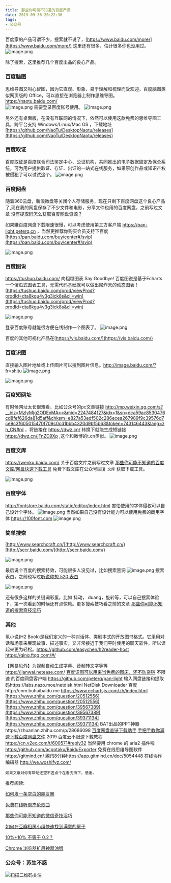 ```yaml
---
title: 那些你可能不知道的百度产品
date: 2019-09-30 20:22:36
tags:
- 公众号
---
```

百度家的产品可谓不少，搜索就不说了，[https://www.baidu.com/more/](https://www.baidu.com/more/)  这里还有很多，估计很多你也没用过。
![image.png](https://upload-images.jianshu.io/upload_images/17817191-00ec3f328470f0e6.png?imageMogr2/auto-orient/strip%7CimageView2/2/w/1240)

除了搜索，这里推荐几个百度出品的良心产品。

### 百度脑图 
思维导图又叫心智图，因为它直观、形象、易于理解和梳理而受欢迎，百度脑图类似网页版的 Office，可以直接在浏览器上制作思维导图。https://naotu.baidu.com/  
![image.png](https://upload-images.jianshu.io/upload_images/17817191-695365c12eceffe3.png?imageMogr2/auto-orient/strip%7CimageView2/2/w/1240)
需要登录百度账号使用。
![image.png](https://upload-images.jianshu.io/upload_images/17817191-ffd022a9a195a165.png?imageMogr2/auto-orient/strip%7CimageView2/2/w/1240)

另外还有桌面版，在没有互联网的情况下，依然可以使用这款免费的思维导图工具，跨平台支持 Windows/Linux/Mac OS ，下载地址[https://github.com/NaoTu/DesktopNaotu/releases](https://github.com/NaoTu/DesktopNaotu/releases)



### 百度取证
百度取证是百度联合司法鉴定中心、公证机构，共同推出的电子数据固定及保全系统，可为用户提供取证、存证、出证的一站式在线服务，如果原创作品或知识产权被侵犯了可以试试这个。
![image.png](https://upload-images.jianshu.io/upload_images/17817191-8ca5fd7f6f84af50.png?imageMogr2/auto-orient/strip%7CimageView2/2/w/1240)

### 百度网盘 
随着360云盘，新浪微盘等关闭个人存储服务，现在只剩下百度网盘这个良心产品了,现在我的网盘保存了不少文件和电影，分享文件也用的百度网盘，之前写过文章 [没有提取码怎么获取百度网盘资源？](https://mp.weixin.qq.com/s/MUIPj4OgSxAeRl5Hk-2tuw)

如果嫌百度网盘下载限速很慢，可以考虑使用第三方客户端 https://pan-light.peterq.cn ，当然更推荐你购买会员支持下百度 [https://pan.baidu.com/buy/center#/svip](https://pan.baidu.com/buy/center#/svip)

![image.png](https://upload-images.jianshu.io/upload_images/17817191-14de8d17cc82b0fd.png?imageMogr2/auto-orient/strip%7CimageView2/2/w/1240)



### 百度图说  
https://tushuo.baidu.com/ 向粗糙图表 Say Goodbye! 百度图说是基于Echarts一个傻瓜式图表工具，无需代码基础就可以做出屌炸天的动态图表！[https://tushuo.baidu.com/prod/viewProd?prodId=dta8kgu4v3g3ick8s&cli=win](https://tushuo.baidu.com/prod/viewProd?prodId=dta8kgu4v3g3ick8s&cli=win)

![image.png](https://upload-images.jianshu.io/upload_images/17817191-81fd606d7a3fe19a.png?imageMogr2/auto-orient/strip%7CimageView2/2/w/1240)

登录百度账号就能很方便在线制作一个图表了。
![image.png](https://upload-images.jianshu.io/upload_images/17817191-a0dd079af4d0d298.png?imageMogr2/auto-orient/strip%7CimageView2/2/w/1240)

百度的其他可视化产品在[https://vis.baidu.com/](https://vis.baidu.com/)
### 百度识图
直接输入图片地址或上传图片可以搜到图片信息。http://image.baidu.com/?fr=shitu 
![image.png](https://upload-images.jianshu.io/upload_images/17817191-27f81f6ec1079f6e.png?imageMogr2/auto-orient/strip%7CimageView2/2/w/1240)

![image.png](https://upload-images.jianshu.io/upload_images/17817191-aad33d13ae3d40e0.png?imageMogr2/auto-orient/strip%7CimageView2/2/w/1240)


### 百度短网址
有时候网址太长很难看，比如公众号的pc文章链接 http://mp.weixin.qq.com/s?__biz=MzIyMjg2ODExMA==&mid=2247484127&idx=1&sn=dca59ac8530476cd8fef626da81d5aff&chksm=e827a53edf502c286ecea267989f9c39576d7ce9c3f605015470f709c0cd1bbb4320d9bf5b63&token=743146443&lang=zh_CN#rd ，将链接在 https://dwz.cn/ 转换下就能生成短链接 https://dwz.cn/jFnZD9Xp  ,这个和微博的t.cn类似。
![image.png](https://upload-images.jianshu.io/upload_images/17817191-bbbce45f8dee817c.png?imageMogr2/auto-orient/strip%7CimageView2/2/w/1240)

### 百度文库
https://wenku.baidu.com/ 关于百度文库之前写过文章 [那些你可能不知道的百度文库/网盘快速下载工具](https://mp.weixin.qq.com/s/H8VPSGt62-tblpgWkleQoQ) 免费下载文库在公众号回复 `文库` 获取下载工具。

![image.png](https://upload-images.jianshu.io/upload_images/17817191-a25677374058a973.png?imageMogr2/auto-orient/strip%7CimageView2/2/w/1240)

### 百度字体
http://fontstore.baidu.com/static/editor/index.html 害怕使用的字体侵权可以自己设计个字体。
![image.png](https://upload-images.jianshu.io/upload_images/17817191-5f31b61701beaf8b.png?imageMogr2/auto-orient/strip%7CimageView2/2/w/1240)
当然如果自己没有设计能力可以使用免费的商用字体 https://100font.com
![image.png](https://upload-images.jianshu.io/upload_images/17817191-fdca2c2ef983f478.png?imageMogr2/auto-orient/strip%7CimageView2/2/w/1240)

### 简单搜索
[http://www.searchcraft.cn/](http://www.searchcraft.cn/)[http://secr.baidu.com/](http://secr.baidu.com/)

![image.png](https://upload-images.jianshu.io/upload_images/17817191-89550374f4f20763.png?imageMogr2/auto-orient/strip%7CimageView2/2/w/1240)

最后说个百度的搜索特效，可能很多人没见过，比如搜索黑洞
![image.png](https://upload-images.jianshu.io/upload_images/17817191-e686e722f478461b.png?imageMogr2/auto-orient/strip%7CimageView2/2/w/1240)
搜索表白，之前也写过[听说你想 520 表白](https://mp.weixin.qq.com/s/y8BrtwH4vlXlHKWQ9OMhdw)

![image.png](https://upload-images.jianshu.io/upload_images/17817191-715f2467623de738.png?imageMogr2/auto-orient/strip%7CimageView2/2/w/1240)


还有很多这样的关键词彩蛋，比如 抖动， duang，旋转等，可以自己搜索体验下，第一次看到的时候还有点惊艳。更多搜索技巧看之前的文章 [那些你可能不知道的搜索奇技淫巧](https://mp.weixin.qq.com/s/-5tZWfeWWa_E8jRCH0T_Cw)


### 其他
氢小说(H2 Book)是我们定义的一种对话体、类剧本式的开放图书格式。它采用对话和场景来展现故事、描述事实，又非常接近于我们平时使用的聊天软件，所以读起来更为轻松。https://github.com/easychen/h2reader-host https://qing.ftqq.com/#/

【网易见外】为视频自动生成字幕、音频转文字等等 https://jianwai.netease.com/
[百度识图可以用来当免费的图床，还不防盗链](https://cn.v2ex.com/t/592533#reply12)
不限速 的百度网盘客户端 https://github.com/peterq/pan-light 
输入网盘链接和提取码https://labs.nazo.moe/netdisk.html NetDisk Downloader
百度http://cnm.buhuibaidu.me 
https://www.echartsjs.com/zh/index.html
[https://www.zhihu.com/question/20512556](https://www.zhihu.com/question/20512556)
 [https://www.zhihu.com/question/39567389](https://www.zhihu.com/question/39567389)
[https://www.zhihu.com/question/39371134](https://www.zhihu.com/question/39371134)
BAT出品的PPT神器https://zhuanlan.zhihu.com/p/28686098
[百度网盘直链下载助手](https://www.baiduyun.wiki/)
[手把手教你满速下载百度网盘文件](https://www.bilibili.com/read/cv2705594/)
 2019 百度云不限速下载教程 https://cn.v2ex.com/t/600571#reply32
当然要用 chrome 的 aria2 插件啦 https://github.com/acgotaku/BaiduExporter
免费在线思维导图软件 https://gitmind.cn/ 腾讯8分钟https://app.gitmind.cn/doc/5054448
在线协作编辑器 http://we.woshifyz.com/


`如果文章对你有帮助还望不吝点个在看支持下，感谢。`


推荐阅读:

[如何发一条空白的朋友圈](https://mp.weixin.qq.com/s/Xz1m-mqtCcBF_4hmGCpkUQ)

[免费在线听周杰伦歌曲](https://mp.weixin.qq.com/s/1omFkK5PPyeJEzUTagj9qg)

[那些你可能不知道的微信奇技淫巧](https://mp.weixin.qq.com/s/eGDO0Y8el_dsEyriCoAgog)

[如何在豆瓣租房小组快速找到满意的房子](https://mp.weixin.qq.com/s/k5lBwiDzGgSU3fh2v2Rw9A)

[10%+10% 不等于 0.2？](https://mp.weixin.qq.com/s/qNfuWjH54WHJtx4sEE5xwA)

[Chrome 浏览器扩展神器油猴](https://mp.weixin.qq.com/s/adJFh_9LH0N-vvvYaiQqXg)

### 公众号：苏生不惑
 ![扫描二维码关注](https://upload-images.jianshu.io/upload_images/17817191-6e0079f95d4c0338.jpg?imageMogr2/auto-orient/strip%7CimageView2/2/w/1240)






